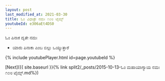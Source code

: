 ```yaml
---
layout: post
last_modified_at: 2021-03-30
title: ಓಂ ವಿಧಾತ್ರೇ ನಮಃ ೧೦೮ ಟೈಮ್ಸ್
youtubeId: e306aEt4DS0
---
```

 
 
 ಓಂ ಪಿನಾಕ ದೃತೇ ನಮಃ  
 
 -  ಯಾರು ಪಿನಾಕಾ ಎಂಬ ಬಿಲ್ಲು ಒಯ್ಯುತ್ತಾರೆ 
 
  
 
  
 
 
 
 
 
 


{% include youtubePlayer.html id=page.youtubeId %}
 
[Next]({{ site.baseurl }}{% link  split2/_posts/2015-10-13-ಓಂ ಮಹಾಯಾಗ್ಯಾಯ ನಮಃ ೧೦೮ ಟೈಮ್ಸ್.md%})
 
